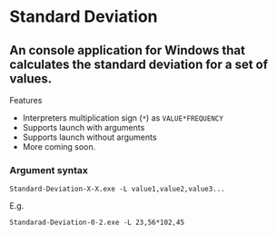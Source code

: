 # Standard Deviation
 **An console application for Windows that calculates the standard deviation for a set of values.**
 ---
 Features
* Interpreters multiplication sign (`*`) as `VALUE*FREQUENCY`
* Supports launch with arguments
* Supports launch without arguments
* More coming soon.

### Argument syntax
`Standard-Deviation-X-X.exe -L value1,value2,value3...`

E.g.

`Standarad-Deviation-0-2.exe -L 23,56*102,45`
